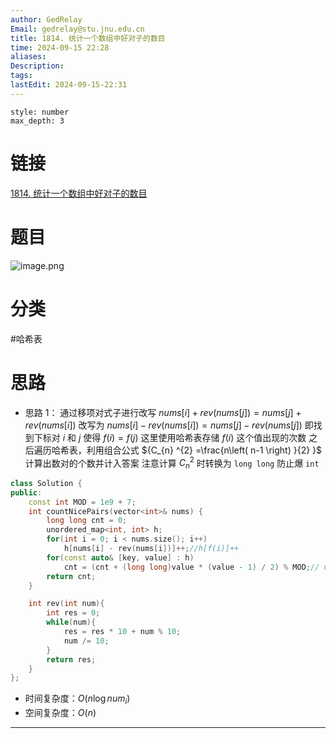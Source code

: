 ```yaml
---
author: GedRelay
Email: gedrelay@stu.jnu.edu.cn
title: 1814. 统计一个数组中好对子的数目
time: 2024-09-15 22:28
aliases: 
Description: 
tags: 
lastEdit: 2024-09-15-22:31
---
```


```toc
style: number
max_depth: 3
```

# 链接
[1814. 统计一个数组中好对子的数目](https://leetcode.cn/problems/count-nice-pairs-in-an-array/) 

# 题目
![image.png](https://ged-pic-bed.oss-cn-guangzhou.aliyuncs.com/img/202409152228198.png)


# 分类
#哈希表 

# 思路
- 思路 1：
通过移项对式子进行改写 $nums[i] + rev(nums[j]) = nums[j] + rev(nums[i])$ 
改写为 $nums[i] - rev(nums[i]) = nums[j] - rev(nums[j])$ 
即找到下标对 $i$ 和 $j$ 使得 $f(i) = f(j)$ 
这里使用哈希表存储 $f(i)$ 这个值出现的次数
之后遍历哈希表，利用组合公式 ${C_{n} ^{2} =\frac{n\left( n-1 \right) }{2}  }$ 计算出数对的个数并计入答案
注意计算 ${C_{n }^{2}   }$ 时转换为 `long long` 防止爆 `int` 


```cpp
class Solution {
public:
    const int MOD = 1e9 + 7;
    int countNicePairs(vector<int>& nums) {
        long long cnt = 0;
        unordered_map<int, int> h;
        for(int i = 0; i < nums.size(); i++)
            h[nums[i] - rev(nums[i])]++;//h[f(i)]++
        for(const auto& [key, value] : h)
            cnt = (cnt + (long long)value * (value - 1) / 2) % MOD;// C(n,2) = n*(n-1)/2
        return cnt;
    }

    int rev(int num){
        int res = 0;
        while(num){
            res = res * 10 + num % 10;
            num /= 10;
        }
        return res;
    }
};
```


- 时间复杂度：${O\left( n\log num_{i}  \right)  }$ 
- 空间复杂度：${O\left( n \right)  }$ 


---

